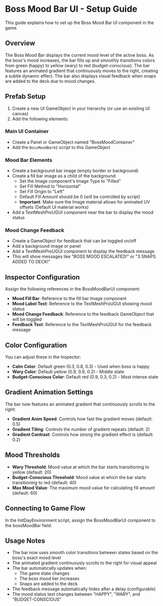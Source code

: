 # Boss Mood Bar UI - Setup Guide

This guide explains how to set up the Boss Mood Bar UI component in the game.

## Overview

The Boss Mood Bar displays the current mood level of the active boss. As the boss's mood increases, the bar fills up and smoothly transitions colors from green (happy) to yellow (wary) to red (budget-conscious). The bar features an animated gradient that continuously moves to the right, creating a subtle dynamic effect. The bar also displays visual feedback when snaps are added to the deck due to mood changes.

## Prefab Setup

1. Create a new UI GameObject in your hierarchy (or use an existing UI canvas)
2. Add the following elements:

### Main UI Container
- Create a Panel or GameObject named "BossMoodContainer"
- Add the `BossMoodBarUI` script to this GameObject

### Mood Bar Elements
- Create a background bar image (empty border or background)
- Create a fill bar image as a child of the background:
  - Set the Image component's Image Type to "Filled"
  - Set Fill Method to "Horizontal"
  - Set Fill Origin to "Left"
  - Default Fill Amount should be 0 (will be controlled by script)
  - **Important**: Make sure the Image material allows for animated UV offsets (Default UI material works)
- Add a TextMeshProUGUI component near the bar to display the mood status

### Mood Change Feedback
- Create a GameObject for feedback that can be toggled on/off
- Add a background image or panel
- Add a TextMeshProUGUI component to display the feedback message
- This will show messages like "BOSS MOOD ESCALATED!" or "3 SNAPS ADDED TO DECK!"

## Inspector Configuration

Assign the following references in the BossMoodBarUI component:

- **Mood Fill Bar**: Reference to the fill bar Image component
- **Mood Label Text**: Reference to the TextMeshProUGUI showing mood status
- **Mood Change Feedback**: Reference to the feedback GameObject that will be toggled
- **Feedback Text**: Reference to the TextMeshProUGUI for the feedback message

## Color Configuration

You can adjust these in the Inspector:

- **Calm Color**: Default green (0.3, 0.8, 0.3) - Used when boss is happy
- **Wary Color**: Default yellow (0.9, 0.9, 0.2) - Middle state
- **Budget-Conscious Color**: Default red (0.9, 0.3, 0.2) - Most intense state

## Gradient Animation Settings

The bar now features an animated gradient that continuously scrolls to the right:

- **Gradient Anim Speed**: Controls how fast the gradient moves (default: 0.5)
- **Gradient Tiling**: Controls the number of gradient repeats (default: 2)
- **Gradient Contrast**: Controls how strong the gradient effect is (default: 0.2)

## Mood Thresholds

- **Wary Threshold**: Mood value at which the bar starts transitioning to yellow (default: 20)
- **Budget-Conscious Threshold**: Mood value at which the bar starts transitioning to red (default: 40)
- **Max Mood Value**: The maximum mood value for calculating fill amount (default: 60)

## Connecting to Game Flow

In the InitDayEnvironment script, assign the BossMoodBarUI component to the bossMoodBar field.

## Usage Notes

- The bar now uses smooth color transitions between states based on the boss's exact mood level
- The animated gradient continuously scrolls to the right for visual appeal
- The bar automatically updates when:
  - The game state changes
  - The boss mood tier increases
  - Snaps are added to the deck
- The feedback message automatically hides after a delay (configurable)
- The mood status text changes between "HAPPY", "WARY", and "BUDGET-CONSCIOUS" 